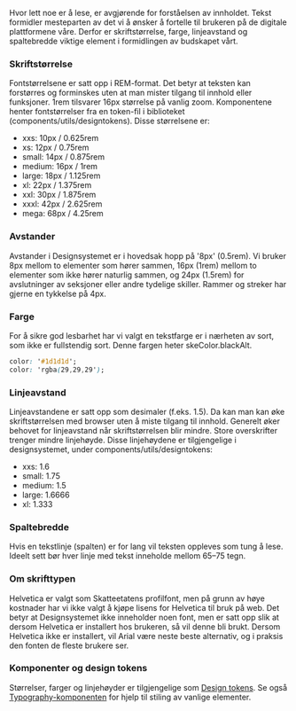 Hvor lett noe er å lese, er avgjørende for forståelsen av innholdet. Tekst formidler mesteparten av det vi å ønsker å fortelle til brukeren på de digitale plattformene våre.
Derfor er skriftstørrelse, farge, linjeavstand og spaltebredde viktige element i formidlingen av budskapet vårt.

### Skriftstørrelse

Fontstørrelsene er satt opp i REM-format. Det betyr at teksten kan forstørres og forminskes uten at man mister tilgang til innhold eller funksjoner. 1rem tilsvarer 16px størrelse på vanlig zoom.
Komponentene henter fontstørrelser fra en token-fil i biblioteket (components/utils/designtokens). Disse størrelsene er:

- xxs: 10px / 0.625rem
- xs: 12px / 0.75rem
- small: 14px / 0.875rem
- medium: 16px / 1rem
- large: 18px / 1.125rem
- xl: 22px / 1.375rem
- xxl: 30px / 1.875rem
- xxxl: 42px / 2.625rem
- mega: 68px / 4.25rem

### Avstander

Avstander i Designsystemet er i hovedsak hopp på '8px' (0.5rem). Vi bruker 8px mellom to elementer som hører sammen, 16px (1rem) mellom to elementer som ikke hører naturlig sammen, og 24px (1.5rem) for avslutninger av seksjoner eller andre tydelige skiller. Rammer og streker har gjerne en tykkelse på 4px.

### Farge

For å sikre god lesbarhet har vi valgt en tekstfarge er i nærheten av sort, som ikke er fullstendig sort. Denne fargen heter skeColor.blackAlt.

```css
color: '#1d1d1d';
color: 'rgba(29,29,29');
```

### Linjeavstand

Linjeavstandene er satt opp som desimaler (f.eks. 1.5). Da kan man kan øke skriftstørrelsen med browser uten å miste tilgang til innhold. Generelt øker behovet for linjeavstand når skriftstørrelsen blir mindre. Store overskrifter trenger mindre linjehøyde. Disse linjehøydene er tilgjengelige i designsystemet, under components/utils/designtokens:

- xxs: 1.6
- small: 1.75
- medium: 1.5
- large: 1.6666
- xl: 1.333

### Spaltebredde

Hvis en tekstlinje (spalten) er for lang vil teksten oppleves som tung å lese. Ideelt sett bør hver linje med tekst inneholde mellom 65–75 tegn.

### Om skrifttypen

Helvetica er valgt som Skatteetatens profilfont, men på grunn av høye kostnader har vi ikke valgt å kjøpe lisens for Helvetica til bruk på web.
Det betyr at Designsystemet ikke inneholder noen font, men er satt opp slik at dersom Helvetica er installert hos brukeren, så vil denne bli brukt.
Dersom Helvetica ikke er installert, vil Arial være neste beste alternativ, og i praksis den fonten de fleste brukere ser.

### Komponenter og design tokens

Størrelser, farger og linjehøyder er tilgjengelige som [Design tokens](#section-designtokens). Se også [Typography-komponenten](#typography) for hjelp til stiling av vanlige elementer.
